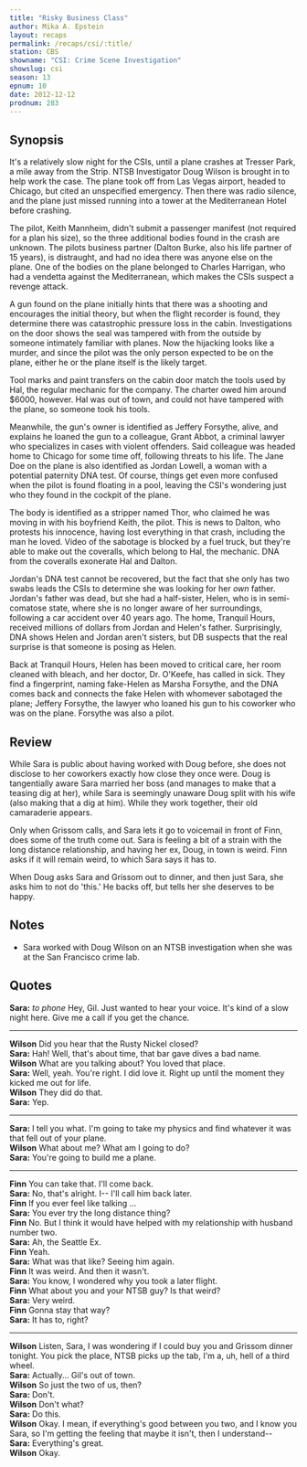 ```yaml
---
title: "Risky Business Class"
author: Mika A. Epstein
layout: recaps
permalink: /recaps/csi/:title/
station: CBS
showname: "CSI: Crime Scene Investigation"
showslug: csi
season: 13
epnum: 10
date: 2012-12-12
prodnum: 283
---
```


## Synopsis

It's a relatively slow night for the CSIs, until a plane crashes at Tresser Park, a mile away from the Strip. NTSB Investigator Doug Wilson is brought in to help work the case. The plane took off from Las Vegas airport, headed to Chicago, but cited an unspecified emergency. Then there was radio silence, and the plane just missed running into a tower at the Mediterranean Hotel before crashing.

The pilot, Keith Mannheim, didn't submit a passenger manifest (not required for a plan his size), so the three additional bodies found in the crash are unknown. The pilots business partner (Dalton Burke, also his life partner of 15 years), is distraught, and had no idea there was anyone else on the plane. One of the bodies on the plane belonged to Charles Harrigan, who had a vendetta against the Mediterranean, which makes the CSIs suspect a revenge attack.

A gun found on the plane initially hints that there was a shooting and encourages the initial theory, but when the flight recorder is found, they determine there was catastrophic pressure loss in the cabin. Investigations on the door shows the seal was tampered with from the outside by someone intimately familiar with planes. Now the hijacking looks like a murder, and since the pilot was the only person expected to be on the plane, either he or the plane itself is the likely target.

Tool marks and paint transfers on the cabin door match the tools used by Hal, the regular mechanic for the company. The charter owed him around $6000, however. Hal was out of town, and could not have tampered with the plane, so someone took his tools.

Meanwhile, the gun's owner is identified as Jeffery Forsythe, alive, and explains he loaned the gun to a colleague, Grant Abbot, a criminal lawyer who specializes in cases with violent offenders. Said colleague was headed home to Chicago for some time off, following threats to his life. The Jane Doe on the plane is also identified as Jordan Lowell, a woman with a potential paternity DNA test. Of course, things get even more confused when the pilot is found floating in a pool, leaving the CSI's wondering just who they found in the cockpit of the plane.

The body is identified as a stripper named Thor, who claimed he was moving in with his boyfriend Keith, the pilot. This is news to Dalton, who protests his innocence, having lost everything in that crash, including the man he loved. Video of the sabotage is blocked by a fuel truck, but they're able to make out the coveralls, which belong to Hal, the mechanic. DNA from the coveralls exonerate Hal and Dalton.

Jordan's DNA test cannot be recovered, but the fact that she only has two swabs leads the CSIs to determine she was looking for her *own* father. Jordan's father was dead, but she had a half-sister, Helen, who is in semi-comatose state, where she is no longer aware of her surroundings, following a car accident over 40 years ago. The home, Tranquil Hours, received millions of dollars from Jordan and Helen's father. Surprisingly, DNA shows Helen and Jordan aren't sisters, but DB suspects that the real surprise is that someone is posing as Helen.

Back at Tranquil Hours, Helen has been moved to critical care, her room cleaned with bleach, and her doctor, Dr. O'Keefe, has called in sick. They find a fingerprint, naming fake-Helen as Marsha Forsythe, and the DNA comes back and connects the fake Helen with whomever sabotaged the plane; Jeffery Forsythe, the lawyer who loaned his gun to his coworker who was on the plane. Forsythe was also a pilot.

## Review

While Sara is public about having worked with Doug before, she does not disclose to her coworkers exactly how close they once were. Doug is tangentially aware Sara married her boss (and manages to make that a teasing dig at her), while Sara is seemingly unaware Doug split with his wife (also making that a dig at him). While they work together, their old camaraderie appears.

Only when Grissom calls, and Sara lets it go to voicemail in front of Finn, does some of the truth come out. Sara is feeling a bit of a strain with the long distance relationship, and having her ex, Doug, in town is weird. Finn asks if it will remain weird, to which Sara says it has to.

When Doug asks Sara and Grissom out to dinner, and then just Sara, she asks him to not do 'this.' He backs off, but tells her she deserves to be happy.

## Notes

* Sara worked with Doug Wilson on an NTSB investigation when she was at the San Francisco crime lab.

## Quotes

**Sara:** *to phone* Hey, Gil. Just wanted to hear your voice. It's kind of a slow night here. Give me a call if you get the chance.

- - -

**Wilson** Did you hear that the Rusty Nickel closed?\
**Sara:** Hah! Well, that's about time, that bar gave dives a bad name.\
**Wilson** What are you talking about? You loved that place.\
**Sara:** Well, yeah. You're right. I did love it. Right up until the moment they kicked me out for life.\
**Wilson** They did do that.\
**Sara:** Yep.

- - -

**Sara:** I tell you what. I'm going to take my physics and find whatever it was that fell out of your plane.\
**Wilson** What about me? What am I going to do?\
**Sara:** You're going to build me a plane.

- - -

**Finn** You can take that. I'll come back.\
**Sara:** No, that's alright. I-- I'll call him back later.\
**Finn** If you ever feel like talking ...\
**Sara:** You ever try the long distance thing?\
**Finn** No. But I think it would have helped with my relationship with husband number two.\
**Sara:** Ah, the Seattle Ex.\
**Finn** Yeah.\
**Sara:** What was that like? Seeing him again.\
**Finn** It was weird. And then it wasn't.\
**Sara:** You know, I wondered why you took a later flight.\
**Finn** What about you and your NTSB guy? Is that weird?\
**Sara:** Very weird.\
**Finn** Gonna stay that way?\
**Sara:** It has to, right?

- - -

**Wilson** Listen, Sara, I was wondering if I could buy you and Grissom dinner tonight. You pick the place, NTSB picks up the tab, I'm a, uh, hell of a third wheel.\
**Sara:** Actually... Gil's out of town.\
**Wilson** So just the two of us, then?\
**Sara:** Don't.\
**Wilson** Don't what?\
**Sara:** Do this.\
**Wilson** Okay. I mean, if everything's good between you two, and I know you Sara, so I'm getting the feeling that maybe it isn't, then I understand--\
**Sara:** Everything's great.\
**Wilson** Okay.

